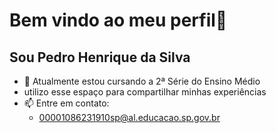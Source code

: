 # Bem vindo ao meu perfil👋

## Sou Pedro Henrique da Silva

- 🔭 Atualmente estou cursando a 2ª Série do Ensino Médio
- utilizo esse espaço para compartilhar minhas experiências
- 📫 Entre em contato:
    - 00001086231910sp@al.educacao.sp.gov.br
